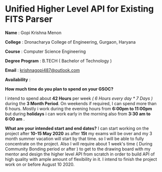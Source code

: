 
# Unified Higher Level API for Existing FITS Parser

**Name** : Gopi Krishna Menon

**College** : Dronacharya College of Engineering, Gurgaon, Haryana

**Course** : Computer Science Engineering

**Degree Program** : B.TECH ( Bachelor of Technology )

**Email** : krishnagopi487@outlook.com

**Availability** : 

**How much time do you plan to spend on your GSOC?**

 I intend to spend about **42 Hours** per week *( 6 Hours every day * 7 Days )*  during the **3 Month Period**.  On weekends if required, I can spend more than 6 hours.  Mostly i work during the evening hours from  **6:00pm to 11:00pm** but during **holidays** i can work early in the morning also from **3:30 am to 6:00 am** .

**What are your intended start and end dates?**
I can start working on the project after **10-15 May 2020** as after **15t** my exams will be over and my 3 month  summer vacation will start by that time. so I will be able to fully concentrate on the project. Also I will require about 1 week's time ( During Community Bonding period or after ) to get to the drawing board with my mentor and design the higher level API from scratch in order to build API of high quality with ample amount of flexibility in it.  I intend to finish the project work on or before August 10 2020. 
<!--stackedit_data:
eyJoaXN0b3J5IjpbNzczOTYwOTA2LDM1MzUwNDMyMywtMTYwND
IxNzM3OSw1NjY3MjkxOTEsNzM5NjQyNTY4LDYxNzU1MTcyMCwt
MTYzNDc2MTI1NV19
-->